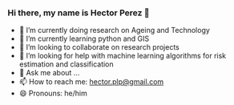 ### Hi there, my name is Hector Perez 👋
- 🔭 I’m currently doing research on Ageing and Technology
- 🌱 I’m currently learning python and GIS
- 👯 I’m looking to collaborate on research projects
- 🤔 I’m looking for help with machine learning algorithms for risk estimation and classification
- 💬 Ask me about ...
- 📫 How to reach me: hector.plp@gmail.com
- 😄 Pronouns: he/him
<!--
**hectorpl/hectorpl** is a ✨ _special_ ✨ repository because its `README.md` (this file) appears on your GitHub profile.

Here are some ideas to get you started:
- 🌱 I’m currently learning python
- 👯 I’m looking to collaborate on research projects
- 🤔 I’m looking for help with machine learning algorithms for risk estimation and classification
- 💬 Ask me about ...
- 📫 How to reach me: hector.plp@gmail.com
- 😄 Pronouns: he/him
- ⚡ Fun fact: ...
-->
